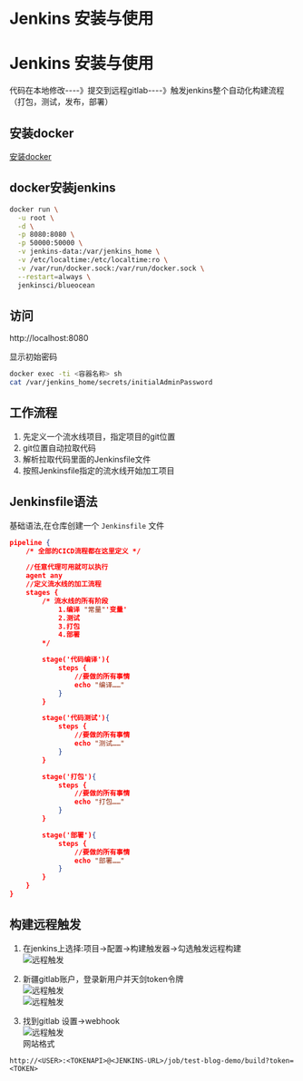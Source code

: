 # Jenkins 安装与使用


# Jenkins 安装与使用
代码在本地修改----》提交到远程gitlab----》触发jenkins整个自动化构建流程（打包，测试，发布，部署）  
  
## 安装docker
[安装docker](https://www.jobcher.com/docker/)

## docker安装jenkins

```sh
docker run \
  -u root \
  -d \
  -p 8080:8080 \
  -p 50000:50000 \
  -v jenkins-data:/var/jenkins_home \
  -v /etc/localtime:/etc/localtime:ro \
  -v /var/run/docker.sock:/var/run/docker.sock \
  --restart=always \
  jenkinsci/blueocean
```

## 访问
http://localhost:8080  
  
显示初始密码
```sh
docker exec -ti <容器名称> sh
cat /var/jenkins_home/secrets/initialAdminPassword
```

## 工作流程
1. 先定义一个流水线项目，指定项目的git位置
2. git位置自动拉取代码
3. 解析拉取代码里面的Jenkinsfile文件
4. 按照Jenkinsfile指定的流水线开始加工项目

## Jenkinsfile语法
基础语法,在仓库创建一个 `Jenkinsfile` 文件
```json
pipeline {
    /* 全部的CICD流程都在这里定义 */

    //任意代理可用就可以执行
    agent any
    //定义流水线的加工流程
    stages {
        /* 流水线的所有阶段
            1.编译 "常量"'变量'
            2.测试
            3.打包
            4.部署
        */

        stage('代码编译'){
            steps {
                //要做的所有事情
                echo "编译……"
            }
        }

        stage('代码测试'){
            steps {
                //要做的所有事情
                echo "测试……"
            }
        }

        stage('打包'){
            steps {
                //要做的所有事情
                echo "打包……"
            }
        }

        stage('部署'){
            steps {
                //要做的所有事情
                echo "部署……"
            }
        }
    }
}
```

## 构建远程触发
1. 在jenkins上选择:项目->配置->构建触发器->勾选触发远程构建  
![远程触发](/images/jenkins.png)  
  
2. 新疆gitlab账户，登录新用户并天剑token令牌  
![远程触发](/images/jenkins1.png)  
![远程触发](/images/jenkins2.png)  
  
3. 找到gitlab 设置->webhook  
![远程触发](/images/jenkins3.png)  
网站格式
```url
http://<USER>:<TOKENAPI>@<JENKINS-URL>/job/test-blog-demo/build?token=<TOKEN>
```
